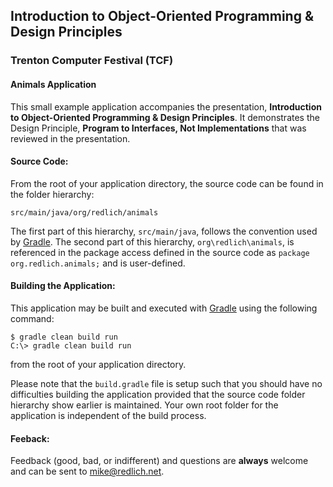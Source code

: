 ## Introduction to Object-Oriented Programming & Design Principles

### Trenton Computer Festival (TCF)

#### Animals Application


This small example application accompanies the presentation, **Introduction to Object-Oriented Programming & Design Principles**.  It demonstrates the Design Principle, **Program to Interfaces, Not Implementations** that was reviewed in the presentation.

#### Source Code:

From the root of your application directory, the source code can be found in the folder hierarchy:

`src/main/java/org/redlich/animals`

The first part of this hierarchy, `src/main/java`, follows the convention used by [Gradle](http://www.gradle.org/).  The second part of this hierarchy, `org\redlich\animals`, is referenced in the package access defined in the source code as `package org.redlich.animals;` and is user-defined.

#### Building the Application:

This application may be built and executed with [Gradle](http://www.gradle.org/) using the following command:

	$ gradle clean build run
	C:\> gradle clean build run

from the root of your application directory.

Please note that the `build.gradle` file is setup such that you should have no difficulties building the application provided that the source code folder hierarchy show earlier is maintained.  Your own root folder for the application is independent of the build process.

#### Feeback:

Feedback (good, bad, or indifferent) and questions are **always** welcome and can be sent to [mike@redlich.net](mailto:mike@redlich.net).
